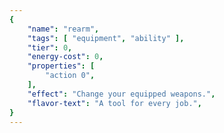 ```yaml
---
{
	"name": "rearm",
	"tags": [ "equipment", "ability" ],
	"tier": 0,
	"energy-cost": 0,
	"properties": [
		"action 0",
	],
	"effect": "Change your equipped weapons.",
	"flavor-text": "A tool for every job.",
}
---
```

